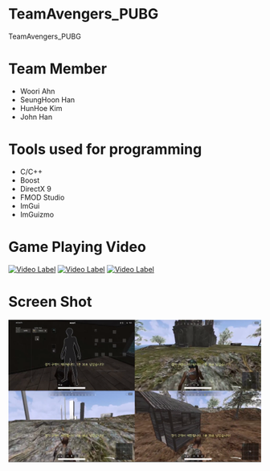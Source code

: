 # TeamAvengers_PUBG
TeamAvengers_PUBG

# Team Member
- Woori Ahn
- SeungHoon Han
- HunHoe Kim
- John Han

# Tools used for programming
- C/C++
- Boost
- DirectX 9
- FMOD Studio
- ImGui
- ImGuizmo

# Game Playing Video
[![Video Label](http://img.youtube.com/vi/Anu5nLHhWZY/0.jpg)](https://youtu.be/Anu5nLHhWZY)
[![Video Label](http://img.youtube.com/vi/Nr4cj6VqXCM/0.jpg)](https://youtu.be/Nr4cj6VqXCM)
[![Video Label](http://img.youtube.com/vi/G8EO_M4ph68/0.jpg)](https://youtu.be/G8EO_M4ph68)

# Screen Shot
![Screenshot1](https://github.com/oneofthezombies/TeamAvengers_PUBG/blob/master/PUBG%ED%8F%AC%ED%8F%B4.png)
